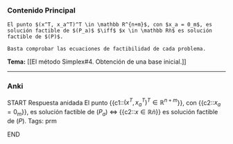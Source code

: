 ### Contenido Principal

```ad-lemma
El punto $(x^T, x_a^T)^T \in \mathbb R^{n+m}$, con $x_a = 0_m$, es solución factible de $(P_a)$ $\iff$ $x \in \mathbb Rǹ$ es solución factible de $(P)$.
```

```ad-proof
Basta comprobar las ecuaciones de factibilidad de cada problema.
```

**Tema:** [[El método Simplex#4. Obtención de una base inicial.]]

---
### Anki

START
Respuesta anidada
El punto {{c1::$(x^T, x_a^T)^T \in \mathbb R^{n+m}$}}, con {{c2::$x_a = 0_m$}}, es solución factible de $(P_a)$ $\iff$ {{c2::$x \in \mathbb Rǹ$}} es solución factible de $(P)$.
Tags: prm
<!--ID: 1728549801529-->
END
